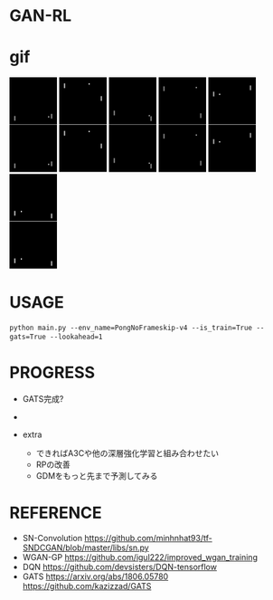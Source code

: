 # GAN-RL

# gif
![demo1](https://github.com/e155763/GAN-RL/blob/master/gif/demo1.gif)
![demo2](https://github.com/e155763/GAN-RL/blob/master/gif/demo2.gif)
![demo3](https://github.com/e155763/GAN-RL/blob/master/gif/demo3.gif)
![demo4](https://github.com/e155763/GAN-RL/blob/master/gif/demo4.gif)
![demo5](https://github.com/e155763/GAN-RL/blob/master/gif/demo5.gif)
![demo6](https://github.com/e155763/GAN-RL/blob/master/gif/demo6.gif)

# USAGE

```
python main.py --env_name=PongNoFrameskip-v4 --is_train=True --gats=True --lookahead=1
```

# PROGRESS
- GATS完成?
-

- extra
    - できればA3Cや他の深層強化学習と組み合わせたい
    - RPの改善
    - GDMをもっと先まで予測してみる

# REFERENCE
- SN-Convolution
https://github.com/minhnhat93/tf-SNDCGAN/blob/master/libs/sn.py
- WGAN-GP
https://github.com/igul222/improved_wgan_training
- DQN
https://github.com/devsisters/DQN-tensorflow
- GATS
https://arxiv.org/abs/1806.05780
https://github.com/kazizzad/GATS
